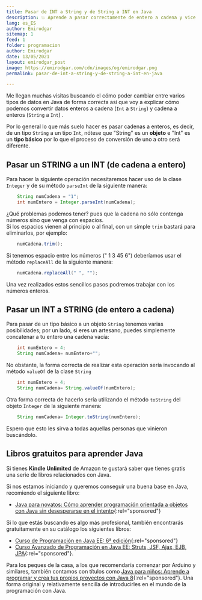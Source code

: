 ```yaml
---
title: Pasar de INT a String y de String a INT en Java 
description: 💥 Aprende a pasar correctamente de entero a cadena y viceversa en Java. Paso a paso y con explicaciones. 
lang: es_ES
author: Emirodgar
sitemap: 1
feed: 1
folder: programacion
author: Emirodgar
date: 13/05/2021
layout: emirodgar_post
image: https://emirodgar.com/cdn/images/og/emirodgar.png
permalink: pasar-de-int-a-string-y-de-string-a-int-en-java

---
```


Me llegan muchas visitas buscando el cómo poder cambiar entre varios tipos de datos en Java de forma correcta así que voy a explicar cómo podemos convertir datos enteros a cadena (`Int` a `String`) y cadena a enteros (`String` a `Int`) .
  
Por lo general lo que más suelo hacer es pasar cadenas a enteros, es decir, de un tipo `String` a un tipo `Int`, nótese que "String" es un **objeto** e "Int" es un **tipo básico** por lo que el proceso de conversión de uno a otro será diferente.  
  
## Pasar un STRING a un INT (de cadena a entero)  
  
Para hacer la siguiente operación necesitaremos hacer uso de la clase `Integer` y de su método `parseInt` de la siguiente manera:

```java
    String numCadena = "1";      
    int numEntero = Integer.parseInt(numCadena);
```
¿Qué problemas podemos tener? pues que la cadena no sólo contenga números sino que venga con espacios.   
Si los espacios vienen al principio o al final, con un simple `trim` bastará para eliminarlos, por ejemplo:

```java
    numCadena.trim();
```
Si tenemos espacio entre los números  (" 1 3 45 6") deberíamos usar el método `replaceAll` de la siguiente manera:
 
```java
    numCadena.replaceAll(" ", "");
```
Una vez realizados estos sencillos pasos podremos trabajar con los números enteros. 
  
## Pasar un INT a STRING (de entero a cadena)  
  
Para pasar de un tipo básico a un objeto `String` tenemos varias posibilidades; por un lado, si eres un artesano, puedes simplemente concatenar a tu entero una cadena vacía:

```java
    int numEntero = 4;    
    String numCadena= numEntero+"";
```

No obstante, la forma correcta de realizar esta operación sería invocando al método `valueOf` de la clase `String`  
  
```java
    int numEntero = 4;    
    String numCadena= String.valueOf(numEntero);
```

Otra forma correcta de hacerlo sería utilizando el método `toString` del objeto `Integer` de la siguiente manera:

```java
    String numCadena= Integer.toString(numEntero);
```

Espero que esto les sirva a todas aquellas personas que vinieron buscándolo.


## Libros gratuitos para aprender Java

Si tienes **Kindle Unlimited** de Amazon te gustará saber que tienes gratis una serie de libros relacionados con Java.

Si nos estamos iniciando y queremos conseguir una buena base en Java, recomiendo el siguiente libro:
-  [Java para novatos: Cómo aprender programación orientada a objetos con Java sin desesperarse en el intento](https://amzn.to/2SemsXu){:rel="sponsored"} 

Si lo que estás buscando es algo más profesional, también encontrarás gratuitamente en su catálogo los siguientes libros:  

 - [Curso de Programación en Java EE: 6ª edición](https://amzn.to/2OpMGFf){:rel="sponsored"} 
 - [Curso Avanzado de Programación en Java EE: Struts, JSF, Ajax, EJB, JPA](https://amzn.to/2OrJ8SZ){:rel="sponsored"}.

Para los peques de la casa, a los que recomendaría comenzar por Arduino y similares, también contamos con títulos como [Java para niños: Aprende a programar y crea tus propios proyectos con Java 8](https://amzn.to/3biXPSa){:rel="sponsored"}. Una forma original y relativamente sencilla de introducirles en el mundo de la programación con Java.
<!--stackedit_data:
eyJoaXN0b3J5IjpbNTU5OTc3NDMsLTE3NjQ5MzM1NiwtMTE3OD
c1NjkwNSwxMDgxNjY0NjIxLDIwODU5NDA5NDQsMjUwNTYwNzIw
LDEwNzU1MDAwNDIsMTU5ODk4ODI5Niw0NjI0ODU4MzgsNjQ4ND
kwNDA1LDExODg5NzU0MjcsMTcwNTczODYxOV19
-->
